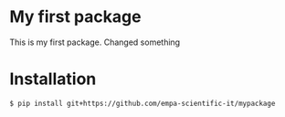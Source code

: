 # My first package

This is my first package. Changed something

# Installation
```bash
$ pip install git+https://github.com/empa-scientific-it/mypackage
```
